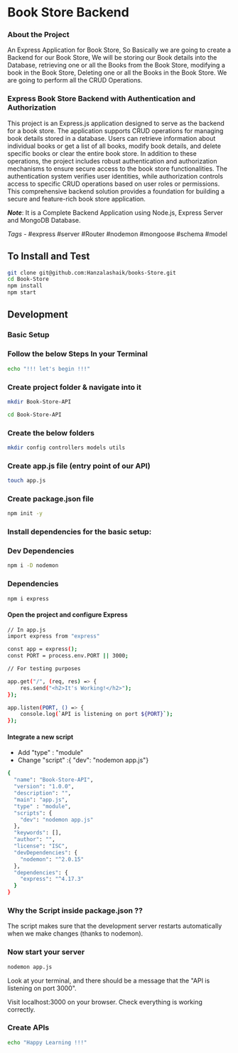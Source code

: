 <h1>Book Store Backend</h1>

### About the Project 
An Express Application for Book Store, So Basically we are going to create a Backend for our Book Store, We will be storing our Book details into the Database, retrieving one or all the Books from the Book Store, modifying a book in the Book Store, Deleting one or all the Books in the Book Store. We are going to perform all the CRUD Operations.

### Express Book Store Backend with Authentication and Authorization

This project is an Express.js application designed to serve as the backend for a book store. The application supports CRUD operations for managing book details stored in a database. Users can retrieve information about individual books or get a list of all books, modify book details, and delete specific books or clear the entire book store. In addition to these operations, the project includes robust authentication and authorization mechanisms to ensure secure access to the book store functionalities. The authentication system verifies user identities, while authorization controls access to specific CRUD operations based on user roles or permissions. This comprehensive backend solution provides a foundation for building a secure and feature-rich book store application.

<b><i>Note</i></b>: It is a Complete Backend Application using Node.js, Express Server and MongoDB Database.

<i>Tags - </i>
#express #server #Router #nodemon #mongoose #schema #model 

## To Install and Test
```bash
git clone git@github.com:Hanzalashaik/books-Store.git
cd Book-Store
npm install
npm start
```

## Development
### Basic Setup
<h3>Follow the below Steps In your Terminal</h3>

```bash
echo "!!! let's begin !!!"
```
### Create project folder & navigate into it
```bash
mkdir Book-Store-API 
```

```bash
cd Book-Store-API 
```

### Create the below folders
```bash
mkdir config controllers models utils
```

### Create app.js file (entry point of our API)
```bash
touch app.js
```

### Create package.json file 
```bash
npm init -y
```

### Install dependencies for the basic setup: </h4>

### Dev Dependencies 
```bash
npm i -D nodemon 
```

### Dependencies 
```bash
npm i express
```

<h4>Open the project and configure Express </h4>

```bash
// In app.js 
import express from "express"

const app = express(); 
const PORT = process.env.PORT || 3000; 

// For testing purposes 

app.get("/", (req, res) => { 
    res.send("<h2>It's Working!</h2>"); 
}); 

app.listen(PORT, () => { 
    console.log(`API is listening on port ${PORT}`); 
});
```

<h4> Integrate a new script </h4>

- Add "type" : "module"
- Change "script" :{ "dev": "nodemon app.js"}

```bash
{
  "name": "Book-Store-API",
  "version": "1.0.0",
  "description": "",
  "main": "app.js",
  "type" : "module",
  "scripts": {
    "dev": "nodemon app.js"
  },
  "keywords": [],
  "author": "",
  "license": "ISC",
  "devDependencies": {
    "nodemon": "^2.0.15"
  },
  "dependencies": {
    "express": "^4.17.3"
  }
}
```
### Why the Script inside package.json ??
The script makes sure that the development server restarts automatically when we make changes (thanks to nodemon).

### Now start your server
```bash
nodemon app.js
```
Look at your terminal, and there should be a message that the "API is listening on port 3000".

Visit localhost:3000 on your browser. Check everything is working correctly. <br> 



### Create APIs
```bash
echo "Happy Learning !!!"
```